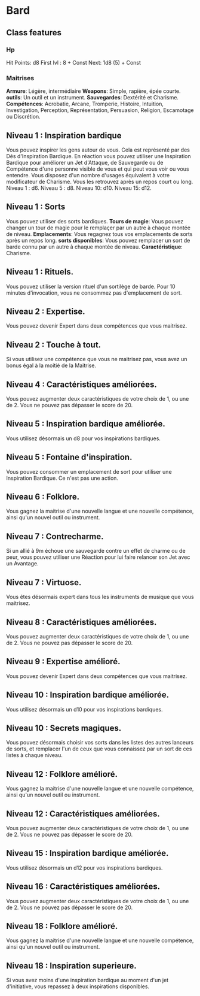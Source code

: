 # Bard
## Class features
### Hp
Hit Points: d8
First lvl : 8 + Const
Next: 1d8 (5) + Const
### Maitrises
**Armure**: Légère, intermédiaire
**Weapons**: Simple, rapière, épée courte.
**outils**: Un outil et un instrument.
**Sauvegardes**: Dextérité et Charisme.
**Compétences**: Acrobatie, Arcane, Tromperie, Histoire, Intuition, Investigation, Perception, Représentation, Persuasion, Religion, Escamotage ou Discrétion.

## Niveau 1 : Inspiration bardique
Vous pouvez inspirer les gens autour de vous. Cela est représenté par des Dés d'Inspiration Bardique. 
En réaction vous pouvez utiliser une Inspiration Bardique pour améliorer un Jet d'Attaque, de Sauvegarde ou de Compétence d'une personne visible de vous et qui peut vous voir ou vous entendre.
Vous disposez d'un nombre d'usages équivalent à votre modificateur de Charisme. Vous les retrouvez après un repos court ou long.
Niveau 1 : d6.
Niveau 5 : d8.
Niveau 10: d10.
Niveau 15: d12.

## Niveau 1 : Sorts
Vous pouvez utiliser des sorts bardiques. 
**Tours de magie**: Vous pouvez changer un tour de magie pour le remplaçer par un autre à chaque montée de niveau.
**Emplacements**: Vous regagnez tous vos emplacements de sorts après un repos long.
**sorts disponibles**: Vous pouvez remplacer un sort de barde connu par un autre à chaque montée de niveau.
**Caractéristique**: Charisme.

## Niveau 1 : Rituels.
Vous pouvez utiliser la version rituel d'un sortilège de barde. Pour 10 minutes d'invocation, vous ne consommez pas d'emplacement de sort.

## Niveau 2 : Expertise.
Vous pouvez devenir Expert dans deux compétences que vous maitrisez.

## Niveau 2 : Touche à tout.
Si vous utilisez une compétence que vous ne maitrisez pas, vous avez un bonus égal à la moitié de la Maitrise.

## Niveau 4 : Caractéristiques améliorées.
Vous pouvez augmenter deux caractéristiques de votre choix de 1, ou une de 2. 
Vous ne pouvez pas dépasser le score de 20.

## Niveau 5 : Inspiration bardique améliorée.
Vous utilisez désormais un d8 pour vos inspirations bardiques.

## Niveau 5 : Fontaine d'inspiration.
Vous pouvez consommer un emplacement de sort pour utiliser une Inspiration Bardique. Ce n'est pas une action.

## Niveau 6 : Folklore.
Vous gagnez la maitrise d'une nouvelle langue et une nouvelle compétence, ainsi qu'un nouvel outil ou instrument.

## Niveau 7 : Contrecharme.
Si un allié à 9m échoue une sauvegarde contre un effet de charme ou de peur, vous pouvez utiliser une Réaction pour lui faire relancer son Jet avec un Avantage.

## Niveau 7 : Virtuose.
Vous êtes désormais expert dans tous les instruments de musique que vous maitrisez.

## Niveau 8 : Caractéristiques améliorées.
Vous pouvez augmenter deux caractéristiques de votre choix de 1, ou une de 2. 
Vous ne pouvez pas dépasser le score de 20.

## Niveau 9 : Expertise amélioré.
Vous pouvez devenir Expert dans deux compétences que vous maitrisez.

## Niveau 10 : Inspiration bardique améliorée.
Vous utilisez désormais un d10 pour vos inspirations bardiques.

## Niveau 10 : Secrets magiques.
Vous pouvez désormais choisir vos sorts dans les listes des autres lanceurs de sorts, et remplacer l'un de ceux que vous connaissez par un sort de ces listes à chaque niveau.

## Niveau 12 : Folklore amélioré.
Vous gagnez la maitrise d'une nouvelle langue et une nouvelle compétence, ainsi qu'un nouvel outil ou instrument.

## Niveau 12 : Caractéristiques améliorées.
Vous pouvez augmenter deux caractéristiques de votre choix de 1, ou une de 2. 
Vous ne pouvez pas dépasser le score de 20.

## Niveau 15 : Inspiration bardique améliorée.
Vous utilisez désormais un d12 pour vos inspirations bardiques.

## Niveau 16 : Caractéristiques améliorées.
Vous pouvez augmenter deux caractéristiques de votre choix de 1, ou une de 2. 
Vous ne pouvez pas dépasser le score de 20.

## Niveau 18 : Folklore amélioré.
Vous gagnez la maitrise d'une nouvelle langue et une nouvelle compétence, ainsi qu'un nouvel outil ou instrument.

## Niveau 18 : Inspiration superieure.
Si vous avez moins d'une inspiration bardique au moment d'un jet d'initiative, vous repassez à deux inspirations disponibles.

